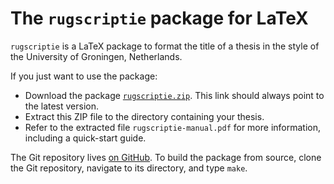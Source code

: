 The `rugscriptie` package for LaTeX
===================================

`rugscriptie` is a LaTeX package to format the title of a thesis in the style of the University of Groningen, Netherlands.

If you just want to use the package:

* Download the package [`rugscriptie.zip`](https://github.com/ttencate/rugscriptie/releases/latest/download/rugscriptie.zip). This link should always point to the latest version.
* Extract this ZIP file to the directory containing your thesis.
* Refer to the extracted file `rugscriptie-manual.pdf` for more information, including a quick-start guide.

The Git repository lives [on GitHub](https://github.com/ttencate/rugscriptie). To build the package from source, clone the Git repository, navigate to its directory, and type `make`.
